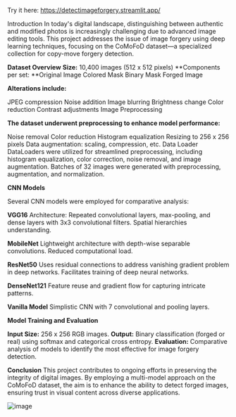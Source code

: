 Try it here: https://detectimageforgery.streamlit.app/


Introduction
In today's digital landscape, distinguishing between authentic and modified photos is increasingly challenging due to advanced image editing tools. This project addresses the issue of image forgery using deep learning techniques, focusing on the CoMoFoD dataset—a specialized collection for copy-move forgery detection.

**Dataset Overview**
**Size:** 10,400 images (512 x 512 pixels)
**Components per set:
**Original Image
Colored Mask
Binary Mask
Forged Image

**Alterations include:**

JPEG compression
Noise addition
Image blurring
Brightness change
Color reduction
Contrast adjustments
Image Preprocessing

**The dataset underwent preprocessing to enhance model performance:**

Noise removal
Color reduction
Histogram equalization
Resizing to 256 x 256 pixels
Data augmentation: scaling, compression, etc.
Data Loader
DataLoaders were utilized for streamlined preprocessing, including histogram equalization, color correction, noise removal, and image augmentation. Batches of 32 images were generated with preprocessing, augmentation, and normalization.

**CNN Models**

Several CNN models were employed for comparative analysis:

**VGG16**
Architecture: Repeated convolutional layers, max-pooling, and dense layers with 3x3 convolutional filters.
Spatial hierarchies understanding.

**MobileNet**
Lightweight architecture with depth-wise separable convolutions.
Reduced computational load.

**ResNet50**
Uses residual connections to address vanishing gradient problem in deep networks.
Facilitates training of deep neural networks.

**DenseNet121**
Feature reuse and gradient flow for capturing intricate patterns.

**Vanilla Model**
Simplistic CNN with 7 convolutional and pooling layers.

**Model Training and Evaluation**

**Input Size:** 256 x 256 RGB images.
**Output:** Binary classification (forged or real) using softmax and categorical cross entropy.
**Evaluation:** Comparative analysis of models to identify the most effective for image forgery detection.

**Conclusion**
This project contributes to ongoing efforts in preserving the integrity of digital images. By employing a multi-model approach on the CoMoFoD dataset, the aim is to enhance the ability to detect forged images, ensuring trust in visual content across diverse applications.


![image](https://github.com/BhaskarBMU/Image-Forgery-Detection/assets/114286743/459166da-1d9a-4160-8d5e-4adf44b9d5f6)

